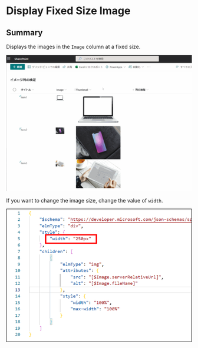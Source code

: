 # Display Fixed Size Image

## Summary
Displays the images in the `Image` column at a fixed size.

![screenshot of the sample](./image/screen_capture.gif)

If you want to change the image size, change the value of `width`.

![screenshot of the sample](./image/formatting_code.png)